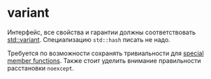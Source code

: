 # variant

Интерфейс, все свойства и гарантии должны соответствовать [std::variant](https://en.cppreference.com/w/cpp/utility/variant). Специализацию `std::hash` писать не надо.

Требуется по возможности сохранять тривиальности для [special member functions](https://en.cppreference.com/w/cpp/language/member_functions#Special_member_functions). Также стоит уделить внимание правильности расстановки `noexcept`.
